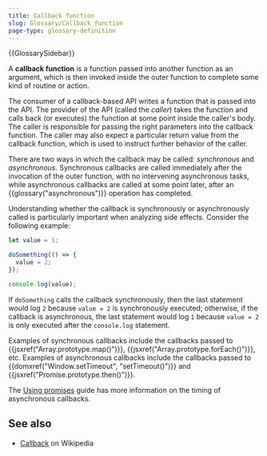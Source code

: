 ```yaml
---
title: Callback function
slug: Glossary/Callback_function
page-type: glossary-definition
---
```


{{GlossarySidebar}}

A **callback function** is a function passed into another function as an argument, which is then invoked inside the outer function to complete some kind of routine or action.

The consumer of a callback-based API writes a function that is passed into the API. The provider of the API (called the _caller_) takes the function and calls back (or executes) the function at some point inside the caller's body. The caller is responsible for passing the right parameters into the callback function. The caller may also expect a particular return value from the callback function, which is used to instruct further behavior of the caller.

There are two ways in which the callback may be called: _synchronous_ and _asynchronous_. Synchronous callbacks are called immediately after the invocation of the outer function, with no intervening asynchronous tasks, while asynchronous callbacks are called at some point later, after an {{glossary("asynchronous")}} operation has completed.

Understanding whether the callback is synchronously or asynchronously called is particularly important when analyzing side effects. Consider the following example:

```js
let value = 1;

doSomething(() => {
  value = 2;
});

console.log(value);
```

If `doSomething` calls the callback synchronously, then the last statement would log `2` because `value = 2` is synchronously executed; otherwise, if the callback is asynchronous, the last statement would log `1` because `value = 2` is only executed after the `console.log` statement.

Examples of synchronous callbacks include the callbacks passed to {{jsxref("Array.prototype.map()")}}, {{jsxref("Array.prototype.forEach()")}}, etc. Examples of asynchronous callbacks include the callbacks passed to {{domxref("Window.setTimeout", "setTimeout()")}} and {{jsxref("Promise.prototype.then()")}}.

The [Using promises](/en-US/docs/Web/JavaScript/Guide/Using_promises#timing) guide has more information on the timing of asynchronous callbacks.

## See also

- [Callback](<https://en.wikipedia.org/wiki/Callback_(computer_programming)>) on Wikipedia
